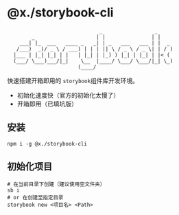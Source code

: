 # @x./storybook-cli

```shell
                              _                 _
        _                    | |               | |
    ___| |_  ___   ____ _   _| | _   ___   ___ | |  _
   /___)  _)/ _ \ / ___) | | | || \ / _ \ / _ \| | / )
  |___ | |_| |_| | |   | |_| | |_) ) |_| | |_| | |< (
  (___/ \___)___/|_|    \__  |____/ \___/ \___/|_| \_)
                       (____/
```

快速搭建开箱即用的 `storybook`组件库开发环境。

- 初始化速度快（官方的初始化太慢了）
- 开箱即用（已填坑版）

## 安装

```shell
npm i -g @x./storybook-cli
```

## 初始化项目

```shell
# 在当前目录下创建（建议使用空文件夹）
sb i
# or 在创建至指定目录
storybook new <项目名> <Path>
```
